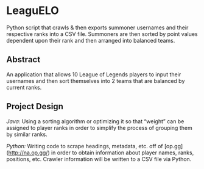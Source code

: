 # LeaguELO
Python script that crawls &amp; then exports summoner usernames and their respective ranks into a CSV file. Summoners are then sorted by point values dependent upon their rank and then arranged into balanced teams.

## Abstract
An application that allows 10 League of Legends players to input their usernames and then sort themselves into 2 teams that are balanced by current ranks.

## Project Design
*Java:* Using a sorting algorithm or optimizing it so that “weight” can be assigned to player ranks in order to simplify the process of grouping them by similar ranks. 

*Python:* Writing code to scrape headings, metadata, etc. off of [op.gg] (http://na.op.gg/) in order to obtain information about player names, ranks, positions, etc. Crawler information will be written to a CSV file via Python.
